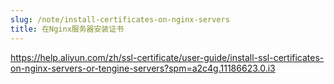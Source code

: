 ```yaml
---
slug: /note/install-certificates-on-nginx-servers
title: 在Nginx服务器安装证书
---
```

https://help.aliyun.com/zh/ssl-certificate/user-guide/install-ssl-certificates-on-nginx-servers-or-tengine-servers?spm=a2c4g.11186623.0.i3

